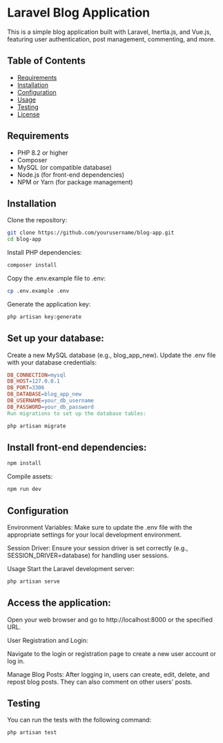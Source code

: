 
# Laravel Blog Application

This is a simple blog application built with Laravel, Inertia.js, and Vue.js, featuring user authentication, post management, commenting, and more.

## Table of Contents

- [Requirements](#requirements)
- [Installation](#installation)
- [Configuration](#configuration)
- [Usage](#usage)
- [Testing](#testing)
- [License](#license)

## Requirements

- PHP 8.2 or higher
- Composer
- MySQL (or compatible database)
- Node.js (for front-end dependencies)
- NPM or Yarn (for package management)

## Installation

Clone the repository:
   ```bash
   git clone https://github.com/yourusername/blog-app.git
   cd blog-app
   ```
     
Install PHP dependencies:

```bash
composer install
  ```
Copy the .env.example file to .env:

```bash
cp .env.example .env
  ```
Generate the application key:

```bash
php artisan key:generate
  ```
## Set up your database:

Create a new MySQL database (e.g., blog_app_new).
Update the .env file with your database credentials:
```makefile 
DB_CONNECTION=mysql
DB_HOST=127.0.0.1
DB_PORT=3306
DB_DATABASE=blog_app_new
DB_USERNAME=your_db_username
DB_PASSWORD=your_db_password
Run migrations to set up the database tables:
```
  ```bash
php artisan migrate
  ```
## Install front-end dependencies:

  ```bash
npm install
  ```
  
Compile assets:
  ```bash
npm run dev
  ```
## Configuration
Environment Variables: 
Make sure to update the .env file with the appropriate settings for your local development environment.

Session Driver: 
Ensure your session driver is set correctly (e.g., SESSION_DRIVER=database) for handling user sessions.

Usage
Start the Laravel development server:

  ```bash
php artisan serve
  ```
  
## Access the application: 

Open your web browser and go to http://localhost:8000 or the specified URL.

User Registration and Login:

Navigate to the login or registration page to create a new user account or log in.

Manage Blog Posts:
After logging in, users can create, edit, delete, and repost blog posts. They can also comment on other users' posts.

## Testing
You can run the tests with the following command:

  ```bash
php artisan test
  ```
